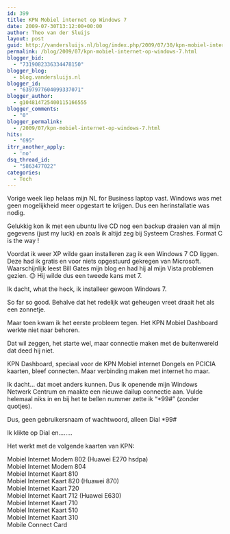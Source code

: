```yaml
---
id: 399
title: KPN Mobiel internet op Windows 7
date: 2009-07-30T13:12:00+00:00
author: Theo van der Sluijs
layout: post
guid: http://vandersluijs.nl/blog/index.php/2009/07/30/kpn-mobiel-internet-op-windows-7/
permalink: /blog/2009/07/kpn-mobiel-internet-op-windows-7.html
blogger_bid:
  - "7319082336334478150"
blogger_blog:
  - blog.vandersluijs.nl
blogger_id:
  - "6397977604099337071"
blogger_author:
  - g104814725400115166555
blogger_comments:
  - "0"
blogger_permalink:
  - /2009/07/kpn-mobiel-internet-op-windows-7.html
hits:
  - "695"
itrr_another_apply:
  - 'no'
dsq_thread_id:
  - "5863477022"
categories:
  - Tech
---
```

Vorige week liep helaas mijn NL for Business laptop vast. Windows was met geen mogelijkheid meer opgestart te krijgen. Dus een herinstallatie was nodig.

Gelukkig kon ik met een ubuntu live CD nog een backup draaien van al mijn gegevens (just my luck) en zoals ik altijd zeg bij Systeem Crashes. Format C is the way !

Voordat ik weer XP wilde gaan installeren zag ik een Windows 7 CD liggen. Deze had ik gratis en voor niets opgestuurd gekregen van Microsoft. Waarschijnlijk leest Bill Gates mijn blog en had hij al mijn Vista problemen gezien. 😉 Hij wilde dus een tweede kans met 7.

Ik dacht, what the heck, ik installeer gewoon Windows 7.

So far so good. Behalve dat het redelijk wat geheugen vreet draait het als een zonnetje.

Maar toen kwam ik het eerste probleem tegen. Het KPN Mobiel Dashboard werkte niet naar behoren.

Dat wil zeggen, het starte wel, maar connectie maken met de buitenwereld dat deed hij niet.

KPN Dashboard, speciaal voor de KPN Mobiel internet Dongels en PCICIA kaarten, bleef connecten. Maar verbinding maken met internet ho maar.

Ik dacht… dat moet anders kunnen. Dus ik openende mijn Windows Netwerk Centrum en maakte een nieuwe dailup connectie aan. Vulde helemaal niks in en bij het te bellen nummer zette ik “*99#” (zonder quotjes).

Dus, geen gebruikersnaam of wachtwoord, alleen Dial *99#

Ik klikte op Dial en……..

Het werkt met de volgende kaarten van KPN:

Mobiel Internet Modem 802 (Huawei E270 hsdpa)   
Mobiel Internet Modem 804   
Mobiel Internet Kaart 810   
Mobiel Internet Kaart 820 (Huawei 870)   
Mobiel Internet Kaart 720   
Mobiel Internet Kaart 712 (Huawei E630)   
Mobiel Internet Kaart 710   
Mobiel Internet Kaart 510   
Mobiel Internet Kaart 310   
Mobile Connect Card